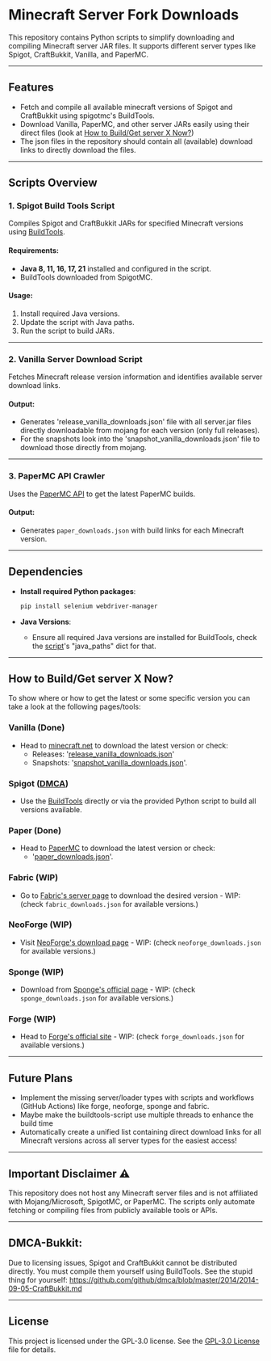 # Minecraft Server Fork Downloads

This repository contains Python scripts to simplify downloading and compiling Minecraft server JAR files. It supports different server types like Spigot, CraftBukkit, Vanilla, and PaperMC.

---

## Features

- Fetch and compile all available minecraft versions of Spigot and CraftBukkit using spigotmc's BuildTools.
- Download Vanilla, PaperMC, and other server JARs easily using their direct files (look at [How to Build/Get server X Now?](#how-to-buildget-server-x-now))
- The json files in the repository should contain all (available) download links to directly download the files.

---

## Scripts Overview

### 1. **Spigot Build Tools Script**
Compiles Spigot and CraftBukkit JARs for specified Minecraft versions using [BuildTools](https://www.spigotmc.org/wiki/buildtools/).

#### Requirements:
- **Java 8, 11, 16, 17, 21** installed and configured in the script.
- BuildTools downloaded from SpigotMC.

#### Usage:
1. Install required Java versions.
2. Update the script with Java paths.
3. Run the script to build JARs.

---

### 2. **Vanilla Server Download Script**
Fetches Minecraft release version information and identifies available server download links.

#### Output:
- Generates 'release_vanilla_downloads.json' file with all server.jar files directly downloadable from mojang for each version (only full releases).
- For the snapshots look into the 'snapshot_vanilla_downloads.json' file to download those directly from mojang.
---

### 3. **PaperMC API Crawler**
Uses the [PaperMC API](https://api.papermc.io) to get the latest PaperMC builds.

#### Output:
- Generates `paper_downloads.json` with build links for each Minecraft version.

---

## Dependencies

- **Install required Python packages**:
  ```bash
  pip install selenium webdriver-manager
  ````

- **Java Versions**: 
  - Ensure all required Java versions are installed for BuildTools, check the [script](main_buildtools_runner.py)'s "java_paths" dict for that.

---

## How to Build/Get server X Now?

To show where or how to get the latest or some specific version you can take a look at the following pages/tools:

### Vanilla (Done)
- Head to [minecraft.net](https://www.minecraft.net/en-us/download/server) to download the latest version or check:
  - Releases: '[release_vanilla_downloads.json](release_vanilla_downloads.json)'
  - Snapshots: '[snapshot_vanilla_downloads.json](snapshot_vanilla_downloads.json)'.

### Spigot ([DMCA](#dmca-bukkit))
- Use the [BuildTools](https://hub.spigotmc.org/jenkins/job/BuildTools/lastSuccessfulBuild/artifact/target/BuildTools.jar) directly or via the provided Python script to build all versions available.

### Paper (Done)
- Head to [PaperMC](https://papermc.io/downloads/paper) to download the latest version or check:
  - '[paper_downloads.json](paper_downloads.json)'.

### Fabric (WIP)
- Go to [Fabric's server page](https://fabricmc.net/use/server/) to download the desired version - WIP: (check `fabric_downloads.json` for available versions.)

### NeoForge (WIP)
- Visit [NeoForge's download page](https://projects.neoforged.net/neoforged/neoforge) - WIP: (check `neoforge_downloads.json` for available versions.)

### Sponge (WIP)
- Download from [Sponge's official page](https://spongepowered.org/downloads/spongevanilla) - WIP: (check `sponge_downloads.json` for available versions.)

### Forge (WIP)
- Head to [Forge's official site](https://files.minecraftforge.net/net/minecraftforge/forge/) - WIP: (check `forge_downloads.json` for available versions.)

---

## Future Plans
- Implement the missing server/loader types with scripts and workflows (GitHub Actions) like forge, neoforge, sponge and fabric.
- Maybe make the buildtools-script use multiple threads to enhance the build time
- Automatically create a unified list containing direct download links for all Minecraft versions across all server types for the easiest access!

---

## Important Disclaimer ⚠
This repository does not host any Minecraft server files and is not affiliated with Mojang/Microsoft, SpigotMC, or PaperMC. The scripts only automate fetching or compiling files from publicly available tools or APIs.

---

## DMCA-Bukkit:
Due to licensing issues, Spigot and CraftBukkit cannot be distributed directly. You must compile them yourself using BuildTools.
See the stupid thing for yourself: https://github.com/github/dmca/blob/master/2014/2014-09-05-CraftBukkit.md

---

## License

This project is licensed under the GPL-3.0 license. See the [GPL-3.0 License](LICENSE) file for details.